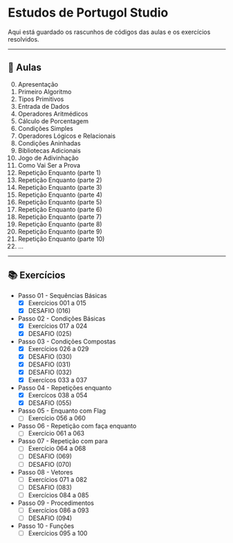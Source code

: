 # Estudos de Portugol Studio
 Aqui está guardado os rascunhos de códigos das aulas e os exercícios resolvidos.
***

## 📑 Aulas
0. Apresentação
1. Primeiro Algoritmo
2. Tipos Primitivos
3. Entrada de Dados
4. Operadores Aritmédicos
5. Cálculo de Porcentagem
6. Condições Simples
7. Operadores Lógicos e Relacionais
8. Condições Aninhadas
9. Bibliotecas Adicionais
10. Jogo de Adivinhação
11. Como Vai Ser a Prova
12. Repetição Enquanto (parte 1)
13. Repetição Enquanto (parte 2)
14. Repetição Enquanto (parte 3)
15. Repetição Enquanto (parte 4)
16. Repetição Enquanto (parte 5)
17. Repetição Enquanto (parte 6)
18. Repetição Enquanto (parte 7)
19. Repetição Enquanto (parte 8)
20. Repetição Enquanto (parte 9)
21. Repetição Enquanto (parte 10)
22. ...
---
## 📚 Exercícios
* Passo 01 - Sequências Básicas
  - [x] Exercícios 001 a 015
  - [x] DESAFIO (016)
* Passo 02 - Condições Básicas
  - [x] Exercícios 017 a 024
  - [x] DESAFIO (025)
* Passo 03 - Condições Compostas
  - [x] Exercícios 026 a 029
  - [x] DESAFIO (030)
  - [x] DESAFIO (031)
  - [x] DESAFIO (032)
  - [x] Exercícos 033 a 037
* Passo 04 - Repetições enquanto
  - [x] Exercícos 038 a 054
  - [x] DESAFIO (055)
* Passo 05 - Enquanto com Flag 
  - [ ] Exercício 056 a 060
* Passo 06 - Repetição com faça enquanto
  - [ ] Exercício 061 a 063
* Passo 07 - Repetição com para
  - [ ] Exercício 064 a 068
  - [ ] DESAFIO (069)
  - [ ] DESAFIO (070)
* Passo 08 - Vetores
  - [ ] Exercícios 071 a 082
  - [ ] DESAFIO (083)
  - [ ] Exercícios 084 a 085
* Passo 09 - Procedimentos
  - [ ] Exercícios 086 a 093
  - [ ] DESAFIO (094)
* Passo 10 - Funções
  - [ ] Exercícios 095 a 100
